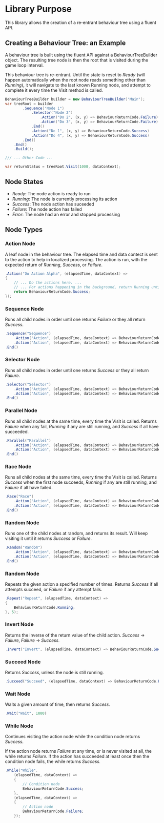 # Library Purpose
This library allows the creation of a re-entrant behaviour tree using a fluent API.

## Creating a Behaviour Tree: an Example
A behaviour tree is built using the fluent API against a BehaviourTreeBuilder object. The resulting tree node is then the root that is visited during the game loop interval.

This behaviour tree is re-entrant. Until the state is reset to *Ready* (will happen automatically when the root node reads something other than *Running*), it will navigate to the last known Running node, and attempt to complete it every time the Visit method is called. 

```C#
BehaviourTreeBuilder builder = new BehaviourTreeBuilder("Main");
var treeRoot = builder
        .Sequence("Node 1")
            .Selector("Node 2")
                .Action("Do 2", (x, y) => BehaviourReturnCode.Failure)
                .Action("Do 3", (x, y) => BehaviourReturnCode.Failure)
            .End()
            .Action("Do 1", (x, y) => BehaviourReturnCode.Success)
            .Action("Do 4", (x, y) => BehaviourReturnCode.Success)
        .End()
    .End()
    .Build();

/// ... Other Code ...

var returnStatus = treeRoot.Visit(1000, dataContext);
```

## Node States

- *Ready*: The node action is ready to run
- *Running*: The node is currently processing its action
- *Success*: The node action has suceeded
- *Failure*: The node action has failed
- *Error*: The node had an error and stopped processing

## Node Types

### Action Node
A leaf node in the behaviour tree. The elapsed time and data contect is sent to the action to help in localized processing. The action is run, with the expected return of *Running*, *Success*, or *Failure*.

```C#
.Action("Do Action Alpha", (elapsedTime, dataContext) => 
{
	// ... Do the actions here. ...
	// ... For actions happening in the background, return Running until complete ...
	return BehaviourReturnCode.Success;
});
```
### Sequence Node
Runs all child nodes in order until one returns *Failure* or they all return *Success*.

```C#
.Sequence("Sequence")
    .Action("Action", (elapsedTime, dataContext) => BehaviourReturnCode.Success)
    .Action("Action", (elapsedTime, dataContext) => BehaviourReturnCode.Success)
.End()
```

### Selector Node
Runs all child nodes in order until one returns *Success* or they all return *Failure*.

```C#
.Selector("Selector")
    .Action("Action", (elapsedTime, dataContext) => BehaviourReturnCode.Failure)
    .Action("Action", (elapsedTime, dataContext) => BehaviourReturnCode.Success)
.End()
```

### Parallel Node
Runs all child nodes at the same time, every time the Visit is called. Returns *Failure* when any fail, *Running* if any are still running, and *Success* if all have succeeded.

```C#
.Parallel("Parallel")
    .Action("Action", (elapsedTime, dataContext) => BehaviourReturnCode.Running)
    .Action("Action", (elapsedTime, dataContext) => BehaviourReturnCode.Success)
.End()
```

### Race Node
Runs all child nodes at the same time, every time the Visit is called. Returns *Success* when the first node succeeds, *Running* if any are still running, and *Failure* if all have failed.

```C#
.Race("Race")
    .Action("Action", (elapsedTime, dataContext) => BehaviourReturnCode.Running)
    .Action("Action", (elapsedTime, dataContext) => BehaviourReturnCode.Success)
.End()
```

### Random Node
Runs one of the child nodes at random, and returns its result. Will keep visiting it until it returns *Success* or *Failure*.

```C#
.Random("Random")
    .Action("Action", (elapsedTime, dataContext) => BehaviourReturnCode.Running)
    .Action("Action", (elapsedTime, dataContext) => BehaviourReturnCode.Success)
.End()
```

### Random Node
Repeats the given action a specified number of times. Returns *Success* if all attempts succeed, or *Failure* if any attempt fails.

```C#
.Repeat("Repeat", (elapsedTime, dataContext) => 
{
	BehaviourReturnCode.Running;
}, 5);
```

### Invert Node
Returns the inverse of the return value of the child action. *Success* -> *Failure*, *Failure* -> *Success*.

```C#
.Invert("Invert", (elapsedTime, dataContext) => BehaviourReturnCode.Success) // Becomes Failure
```

### Succeed Node
Returns *Success*, unless the node is still running.

```C#
.Succeed("Succeed", (elapsedTime, dataContext) => BehaviourReturnCode.Failure)
```

### Wait Node
Waits a given amount of time, then returns *Success*.

```C#
.Wait("Wait", 1000)
```

### While Node
Continues visiting the action node while the condition node returns *Success*.

If the action node returns *Failure* at any time, or is never visited at all, the while returns *Failure*. If the action has succeeded at least once then the condition node fails, the while returns *Success*.

```C#
.While("While", 
	(elapsedTime, dataContext) => 
	{
		// Condition node
		BehaviourReturnCode.Success;
	}, 
	(elapsedTime, dataContext) => 
	{
		// Action node
		BehaviourReturnCode.Failure;
	});
```